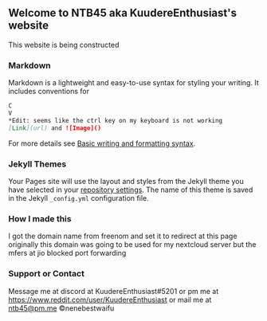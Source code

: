 ## Welcome to NTB45 aka KuudereEnthusiast's website

This website is being constructed

### Markdown

Markdown is a lightweight and easy-to-use syntax for styling your writing. It includes conventions for

```markdown
C
V
*Edit: seems like the ctrl key on my keyboard is not working
[Link](url) and ![Image]()
```

For more details see [Basic writing and formatting syntax](https://docs.github.com/en/github/writing-on-github/getting-started-with-writing-and-formatting-on-github/basic-writing-and-formatting-syntax).

### Jekyll Themes

Your Pages site will use the layout and styles from the Jekyll theme you have selected in your [repository settings](https://github.com/NTB45/why_is_it_not_working/settings/pages). The name of this theme is saved in the Jekyll `_config.yml` configuration file.

### How I made this

I got the domain name from freenom and set it to redirect at this page
originally this domain was going to be used for my nextcloud server but the mfers at jio blocked port forwarding

### Support or Contact

Message me at discord at KuudereEnthusiast#5201 or pm me at https://www.reddit.com/user/KuudereEnthusiast or 
mail me at ntb45@pm.me
©nenebestwaifu
